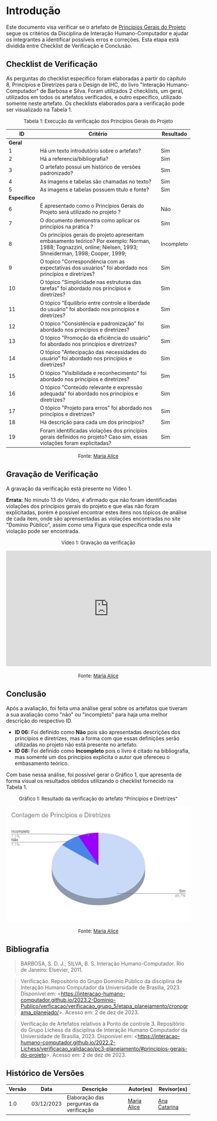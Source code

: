 # Introdução 

Este documento visa verificar se o artefato de [Princípios Gerais do Projeto](../../../analise_de_requisitos/principios_gerais.md) segue os critérios da Disciplina de Interação Humano-Computador e ajudar os integrantes a identificar possíveis erros e correções. Esta etapa está dividida entre Checklist de Verificação e Conclusão.


## Checklist de Verificação

As perguntas do checklist específico foram elaboradas a partir do capítulo 8, Princípios e Diretrizes para o Design de IHC,  do livro "Interação Humano-Computador" de Barbosa e Silva. Foram utilizados 2 checklists, um geral, utilizados em todos os artefatos verificados, e outro específico, utilizado somente neste artefato. Os checklists elaborados para a verificação pode ser visualizado na Tabela 1.

<center>

<font size="2"><p style="text-align: center">Tabela 1: Execução da verificação dos Princípios Gerais do Projeto</p></font>

| ID             | Critério                                                                                                                                                       | Resultado  |
| -------------- | -------------------------------------------------------------------------------------------------------------------------------------------------------------- | ---------- |
| **Geral**      |                                                                                                                                                                |            |
| 1              | Há um texto introdutório sobre o artefato?                                                                                                                     | Sim        |
| 2              | Há a referencia/bibliografia?                                                                                                                                  | Sim        |
| 3              | O artefato possui um histórico de versões padronizado?                                                                                                         | Sim        |
| 4              | As imagens e tabelas são chamadas no texto?                                                                                                                    | Sim        |
| 5              | As imagens e tabelas possuem titulo e fonte?                                                                                                                   | Sim        |
| **Específico** |                                                                                                                                                                |            |
| 6              | É apresentado como o Princípios Gerais do Projeto será utilizado no projeto ?                                                                                  | Não        |
| 7              | O documento demonstra como aplicar os princípios na prática ?                                                                                                  | Sim        |
| 8              | Os princípios gerais do projeto apresentam embasamento teórico? Por exemplo: Norman, 1988; Tognazzini, online; Nielsen, 1993; Shneiderman, 1998; Cooper, 1999; | Incompleto |
| 9              | O topico "Correspondência com as expectativas dos usuários" foi abordado nos princípios e diretrizes?                                                          | Sim        |
| 10             | O tópico "Simplicidade nas estruturas das tarefas" foi abordado nos princípios e diretrizes?                                                                   | Sim        |
| 11             | O tópico "Equilíbrio entre controle e liberdade do usuário" foi abordado nos princípios e diretrizes?                                                          | Sim        |
| 12             | O tópico "Consistência e padronização" foi abordado nos princípios e diretrizes?                                                                               | Sim        |
| 13             | O tópico "Promoção da eficiência do usuário" foi abordado nos princípios e diretrizes?                                                                         | Sim        |
| 14             | O tópico "Antecipação das necessidades do usuário" foi abordado nos princípios e diretrizes?                                                                   | Sim        |
| 15             | O tópico "Visibilidade e reconhecimento" foi abordado nos princípios e diretrizes?                                                                             | Sim        |
| 16             | O tópico "Conteúdo relevante e expressão adequada" foi abordado nos princípios e diretrizes?                                                                   | Sim        |
| 17             | O tópico "Projeto para erros" foi abordado nos princípios e diretrizes?                                                                                        | Sim        |
| 18             | Há descrição para cada um dos princípios?                                                                                                                      | Sim        |
| 19             | Foram identificadas violações dos princípios gerais definidos no projeto? Caso sim, essas violações foram explicitadas?                                        | Sim        |


<font size="2"><p style="text-align: center">Fonte: [Maria Alice](https://github.com/Maliz30)  </p></font>

</center>


## Gravação de Verificação

A gravação da verificação está presente no Vídeo 1. 

**Errata:** No minuto 13 do Vídeo, é afirmado que não foram identificadas violações dos princípios gerais do projeto e que elas não foram explicitadas, porém é possivel encontrar estes itens nos tópicos de análise de cada item, onde são aprensentadas as violações encontradas no site "Domínio Público", assim como uma Figura que específica onde esta violação pode ser encontrada.

<center>

<font size="2"><p style="text-align: center">Vídeo 1: Gravação da verificação</p></font>

<iframe width="560" height="315" src="https://www.youtube.com/embed/XymvjbwQK5U?si=ckcPZqq_mtxVTnXE" title="YouTube video player" frameborder="0" allow="accelerometer; autoplay; clipboard-write; encrypted-media; gyroscope; picture-in-picture; web-share" allowfullscreen></iframe>

<font size="2"><p style="text-align: center">Fonte: [Maria Alice](https://github.com/Maliz30)</p></font>

</center>

## Conclusão

Após a avaliação, foi feita uma análise geral sobre os artefatos que tiveram a sua avaliação como "não" ou "incompleto" para haja uma melhor descrição do respectivo ID.

- **ID 06:** Foi definido como **Não** pois são apresentadas descrições dos princípios e diretrizes, mas a forma com que essas definições serão utilizadas no projeto não está presente no artefato.
- **ID 08:** Foi definido como **Incompleto** pois o livro é citado na bibliografia, mas somente um dos princípios explicita o autor que ofereceu o embasamento teórico.

Com base nessa análise, foi possível gerar o Gráfico 1, que apresenta de forma visual os resultados obtidos utilizando o checklist fornecido na Tabela 1.

<center>

<font size="2"><p style="text-align: center">Gráfico 1: Resultado da verificação do artefato "Princípios e Diretrizes"</p></font>

![Contagem de Princípios e Diretrizes](./assets/principios_diretrizes.png)

<font size="2"><p style="text-align: center">Fonte: [Maria Alice](https://github.com/Maliz30)</p></font>


</center>


## Bibliografia 

> BARBOSA, S. D. J.; SILVA, B. S. Interação Humano-Computador. Rio de Janeiro: Elsevier, 2011.

> Verificação. Repositório do Grupo Domínio Público da disciplina de Interação Humano Computador da Universidade de Brasília, 2023. Disponível em: <<https://interacao-humano-computador.github.io/2023.2-Dominio-Publico/verficacao/verificacao_grupo_5/etapa_planejamento/cronograma_planejado/>>. Acesso em: 2 de dez de 2023.

> Verificação de Artefatos relativos à Ponto de controle 3. Repositório do Grupo Lichess da disciplina de Interação Humano Computador da Universidade de Brasília, 2023. Disponível em: <<https://interacao-humano-computador.github.io/2022.2-Lichess/verificacao_validacao/pc3-planejamento/#principios-gerais-do-projeto>>. Acesso em: 2 de dez de 2023.

## Histórico de Versões

| Versão | Data       | Descrição                               | Autor(es)                                    | Revisor(es)                                    |
| ------ | ---------- | --------------------------------------- | -------------------------------------------- | ---------------------------------------------- |
| 1.0    | 03/12/2023 | Elaboração das perguntas da verificação | [Maria Alice](https://github.com/gustavofbs) | [Ana Catarina](https://github.com/an4catarina) |